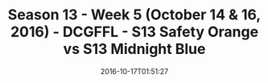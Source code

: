 ---
title: Season 13 - Week 5 (October 14 & 16, 2016) - DCGFFL - S13 Safety Orange vs
  S13 Midnight Blue
teams-score:
- team: _teams/s13-safety-orange.md
  score: 39
- team: _teams/s13-midnight-blue.md
  score: 14
mvp: S. Cramer (S. Orange); A. Payne (Midnight)
game-ball: S. Bartel (S. Orange); I. Malcolm (Midnight)
season: 13
week: 5
date: '2016-10-17T01:51:27'
pageid: season-13-week-5-october-14-16-2016-4828-vs-4820
---